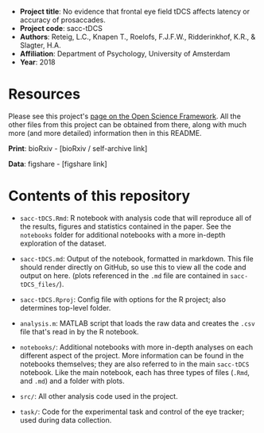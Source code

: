 * __Project title__: No evidence that frontal eye field tDCS affects latency or accuracy of prosaccades.
* __Project code__: sacc-tDCS
* __Authors__: Reteig, L.C., Knapen T., Roelofs, F.J.F.W., Ridderinkhof, K.R., & Slagter, H.A.
* __Affiliation__: Department of Psychology, University of Amsterdam
* __Year__: 2018

# Resources

Please see this project's [page on the Open Science Framework](https://osf.io/8jpv9/). All the other files from this project can be obtained from there, along with much more (and more detailed) information then in this README.

__Print__: bioRxiv - [bioRxiv / self-archive link]

__Data__: figshare - [figshare link]

# Contents of this repository

* `sacc-tDCS.Rmd`: R notebook with analysis code that will reproduce all of the results, figures and statistics contained in the paper. See the `notebooks` folder for additional notebooks with a more in-depth exploration of the dataset.
* `sacc-tDCS.md`: Output of the notebook, formatted in markdown. This file should render directly on GitHub, so use this to view all the code and output on here. (plots referenced in the `.md` file are contained in `sacc-tDCS_files/`).
* `sacc-tDCS.Rproj`: Config file with options for the R project; also determines top-level folder.
* `analysis.m`: MATLAB script that loads the raw data and creates the `.csv` file that's read in by the R notebook.

* `notebooks/`: Additional notebooks with more in-depth analyses on each different aspect of the project. More information can be found in the notebooks themselves; they are also referred to in the main `sacc-tDCS` notebook. Like the main notebook, each has three types of files (`.Rmd`, and `.md`) and a folder with plots.
* `src/`: All other analysis code used in the project.
* `task/`: Code for the experimental task and control of the eye tracker; used during data collection.
